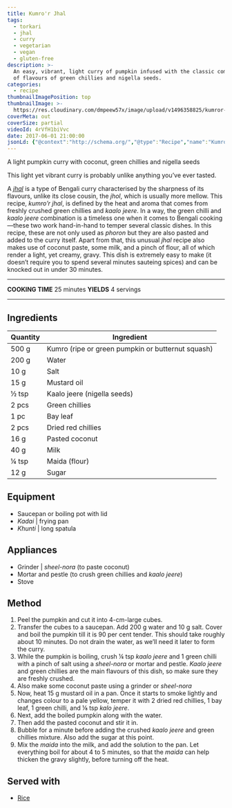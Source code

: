 ```yaml
---
title: Kumro'r Jhal
tags:
  - torkari
  - jhal
  - curry
  - vegetarian
  - vegan
  - gluten-free
description: >-
  An easy, vibrant, light curry of pumpkin infused with the classic combination
  of flavours of green chillies and nigella seeds.
categories:
  - recipe
thumbnailImagePosition: top
thumbnailImage: >-
  https://res.cloudinary.com/dmpeew57x/image/upload/v1496358825/kumror-jhal-website-thumbnail-2_xpht7g.jpg
coverMeta: out
coverSize: partial
videoId: 4rVfH1biVvc
date: 2017-06-01 21:00:00
jsonLd: {"@context":"http://schema.org/","@type":"Recipe","name":"Kumro'r Jhal","author":"Bong Eats","image":"https://res.cloudinary.com/dmpeew57x/image/upload/v1496358825/kumror-jhal-website-thumbnail-2_xpht7g.jpg","description":"An easy, vibrant, light curry of pumpkin infused with the classic combination of flavours of green chillies and nigella seeds.","prepTime":"PT10M","totalTime":"PT25M","recipeYield":"4","recipeIngredient":["500 g	Kumro (ripe or green pumpkin or butternut squash)","200 g	Water","10 g	Salt","15 g	Mustard oil","½ tsp	Kaalo jeere (nigella seeds)","2 pcs	Green chillies","1 pc	Bay leaf","2 pcs	Dried red chillies","16 g	Pasted coconut","40 g	Milk","¼ tsp	Maida (flour)","12 g	Sugar"],"recipeInstructions":["1. Peel the pumpkin and cut it into 4-cm-large cubes.","2. Transfer the cubes to a saucepan. Add 200 g water and 10 g salt. Cover and boil the pumpkin till it is 90 per cent tender. This should take roughly about 10 minutes. Do not drain the water, as we’ll need it later to form the curry.","3. While the pumpkin is boiling, crush ¼ tsp kaalo jeere and 1 green chilli with a pinch of salt using a sheel-nora or mortar and pestle. Kaalo jeere and green chillies are the main flavours of this dish, so make sure they are freshly crushed.","4. Also make some coconut paste using a grinder or sheel-nora","5. Now, heat 15 g mustard oil in a pan. Once it starts to smoke lightly and changes colour to a pale yellow, temper it with 2 dried red chillies, 1 bay leaf, 1 green chilli, and ⅛ tsp kalo jeere.","6. Next, add the boiled pumpkin along with the water.","7. Then add the pasted coconut and stir it in.","8. Bubble for a minute before adding the crushed kaalo jeere and green chillies mixture. Also add the sugar at this point.","9. Mix the maida into the milk, and add the solution to the pan. Let everything boil for about 4 to 5 minutes, so that the maida can help thicken the gravy slightly, before turning off the heat."]}
---
```


<p class="post-byline">A light pumpkin curry with coconut, green chillies and nigella seeds</p>

<p class="post-intro">This light yet vibrant curry is probably unlike anything you’ve ever tasted.</p>

<!-- more -->
<span class="dropcap">A</span> [_jhal_](/tags/jhal) is a type of Bengali curry characterised by the sharpness of its flavours, unlike its close cousin, the _jhol_, which is usually more mellow. This recipe, _kumro’r jhal_, is defined by the heat and aroma that comes from freshly crushed green chillies and _kaalo jeere_. In a way, the green chilli and _kaalo jeere_ combination is a timeless one when it comes to Bengali cooking—these two work hand-in-hand to temper several classic dishes. In this recipe, these are not only used as _phoron_ but they are also pasted and added to the curry itself. Apart from that, this unusual _jhal_ recipe also makes use of coconut paste, some milk, and a pinch of flour, all of which render a light, yet creamy, gravy. This dish is extremely easy to make (it doesn’t require you to spend several minutes sauteing spices) and can be knocked out in under 30 minutes.

***
**COOKING TIME**  25 minutes
**YIELDS** 4 servings
***
## Ingredients
| Quantity | Ingredient                  |
|----------|-----------------------------|
|    500 g | Kumro (ripe or green pumpkin or butternut squash)             |
|    200 g | Water                       |
|     10 g | Salt                        |
|     15 g | Mustard oil                 |
|    ½ tsp | Kaalo jeere (nigella seeds) |
|    2 pcs | Green chillies              |
|     1 pc | Bay leaf                    |
|    2 pcs | Dried red chillies          |
|     16 g | Pasted coconut              |
|     40 g | Milk                        |
|    ¼ tsp | Maida (flour)               |
|     12 g | Sugar                       |


## Equipment
- Saucepan or boiling pot with lid
- _Kadai_ | frying pan
- _Khunti_ | long spatula


## Appliances
- Grinder | _sheel-nora_ (to paste coconut)
- Mortar and pestle (to crush green chillies and _kaalo jeere_)
- Stove

## Method
1. Peel the pumpkin and cut it into 4-cm-large cubes.
2. Transfer the cubes to a saucepan. Add 200 g water and 10 g salt. Cover and boil the pumpkin till it is 90 per cent tender. This should take roughly about 10 minutes. Do not drain the water, as we’ll need it later to form the curry.
3. While the pumpkin is boiling, crush ¼ tsp _kaalo jeere_ and 1 green chilli with a pinch of salt using a _sheel-nora_ or mortar and pestle. _Kaalo jeere_ and green chillies are the main flavours of this dish, so make sure they are freshly crushed.
4. Also make some coconut paste using a grinder or _sheel-nora_
5. Now, heat 15 g mustard oil in a pan. Once it starts to smoke lightly and changes colour to a pale yellow, temper it with 2 dried red chillies, 1 bay leaf, 1 green chilli, and ⅛ tsp _kalo jeere_.
6. Next, add the boiled pumpkin along with the water.
7. Then add the pasted coconut and stir it in.
8. Bubble for a minute before adding the crushed _kaalo jeere_ and green chillies mixture. Also add the sugar at this point.
9. Mix the _maida_ into the milk, and add the solution to the pan. Let everything boil for about 4 to 5 minutes, so that the _maida_ can help thicken the gravy slightly, before turning off the heat.


## Served with
- [Rice](/how-to/cook-the-perfect-rice/)
